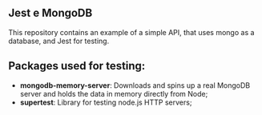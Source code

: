 ## Jest e MongoDB

This repository contains an example of a simple API, that uses mongo as a database, and Jest for testing.

## Packages used for testing:

- **mongodb-memory-server**: Downloads and spins up a real MongoDB server and holds the data in memory directly from Node;
- **supertest**: Library for testing node.js HTTP servers;

